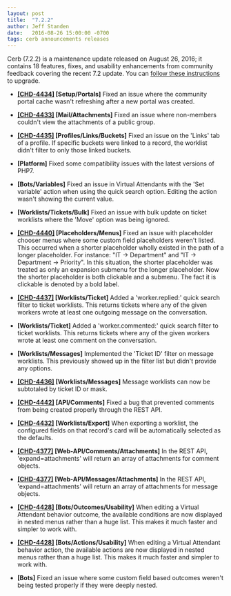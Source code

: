 ```yaml
---
layout: post
title:  "7.2.2"
author: Jeff Standen
date:   2016-08-26 15:00:00 -0700
tags: cerb announcements releases
---
```


Cerb (7.2.2) is a maintenance update released on August 26, 2016; it contains 18 features, fixes, and usability enhancements from community feedback covering the recent 7.2 update.  You can [follow these instructions](/docs/upgrading/) to upgrade.

* **[[CHD-4434]](https://wgmdev.atlassian.net/browse/CHD-4434) [Setup/Portals]** Fixed an issue where the community portal cache wasn't refreshing after a new portal was created.

* **[[CHD-4433]](https://wgmdev.atlassian.net/browse/CHD-4433) [Mail/Attachments]** Fixed an issue where non-members couldn't view the attachments of a public group.

* **[[CHD-4435]](https://wgmdev.atlassian.net/browse/CHD-4435) [Profiles/Links/Buckets]** Fixed an issue on the 'Links' tab of a profile. If specific buckets were linked to a record, the worklist didn't filter to only those linked buckets.

* **[Platform]** Fixed some compatibility issues with the latest versions of PHP7.

* **[Bots/Variables]** Fixed an issue in Virtual Attendants with the 'Set variable' action when using the quick search option. Editing the action wasn't showing the current value.

* **[Worklists/Tickets/Bulk]** Fixed an issue with bulk update on ticket worklists where the 'Move' option was being ignored.

* **[[CHD-4440]](https://wgmdev.atlassian.net/browse/CHD-4440) [Placeholders/Menus]** Fixed an issue with placeholder chooser menus where some custom field placeholders weren't listed. This occurred when a shorter placeholder wholly existed in the path of a longer placeholder.  For instance: "IT -> Department" and "IT -> Department -> Priority".  In this situation, the shorter placeholder was treated as only an expansion submenu for the longer placeholder. Now the shorter placeholder is both clickable and a submenu. The fact it is clickable is denoted by a bold label.

* **[[CHD-4437]](https://wgmdev.atlassian.net/browse/CHD-4437) [Worklists/Ticket]** Added a 'worker.replied:' quick search filter to ticket worklists. This returns tickets where any of the given workers wrote at least one outgoing message on the conversation.

* **[Worklists/Ticket]** Added a 'worker.commented:' quick search filter to ticket worklists. This returns tickets where any of the given workers wrote at least one comment on the conversation.

* **[Worklists/Messages]** Implemented the 'Ticket ID' filter on message worklists. This previously showed up in the filter list but didn't provide any options.

* **[[CHD-4436]](https://wgmdev.atlassian.net/browse/CHD-4436) [Worklists/Messages]** Message worklists can now be subtotaled by ticket ID or mask.

* **[[CHD-4442]](https://wgmdev.atlassian.net/browse/CHD-4442) [API/Comments]** Fixed a bug that prevented comments from being created properly through the REST API.

* **[[CHD-4432]](https://wgmdev.atlassian.net/browse/CHD-4432) [Worklists/Export]** When exporting a worklist, the configured fields on that record's card will be automatically selected as the defaults.

* **[[CHD-4377]](https://wgmdev.atlassian.net/browse/CHD-4377) [Web-API/Comments/Attachments]** In the REST API, 'expand=attachments' will return an array of attachments for comment objects.

* **[[CHD-4377]](https://wgmdev.atlassian.net/browse/CHD-4377) [Web-API/Messages/Attachments]** In the REST API, 'expand=attachments' will return an array of attachments for message objects.

* **[[CHD-4428]](https://wgmdev.atlassian.net/browse/CHD-4428) [Bots/Outcomes/Usability]** When editing a Virtual Attendant behavior outcome, the available conditions are now displayed in nested menus rather than a huge list. This makes it much faster and simpler to work with.

* **[[CHD-4428]](https://wgmdev.atlassian.net/browse/CHD-4428) [Bots/Actions/Usability]** When editing a Virtual Attendant behavior action, the available actions are now displayed in nested menus rather than a huge list. This makes it much faster and simpler to work with.

* **[Bots]** Fixed an issue where some custom field based outcomes weren't being tested properly if they were deeply nested.
